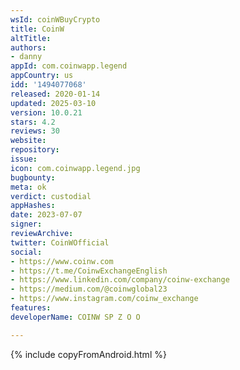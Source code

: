 ```yaml
---
wsId: coinWBuyCrypto
title: CoinW
altTitle: 
authors:
- danny
appId: com.coinwapp.legend
appCountry: us
idd: '1494077068'
released: 2020-01-14
updated: 2025-03-10
version: 10.0.21
stars: 4.2
reviews: 30
website: 
repository: 
issue: 
icon: com.coinwapp.legend.jpg
bugbounty: 
meta: ok
verdict: custodial
appHashes: 
date: 2023-07-07
signer: 
reviewArchive: 
twitter: CoinWOfficial
social:
- https://www.coinw.com
- https://t.me/CoinwExchangeEnglish
- https://www.linkedin.com/company/coinw-exchange
- https://medium.com/@coinwglobal23
- https://www.instagram.com/coinw_exchange
features: 
developerName: COINW SP Z O O

---
```


{% include copyFromAndroid.html %}
